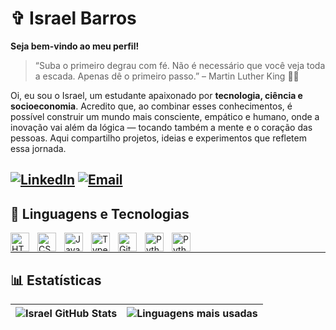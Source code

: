 # ✞ Israel Barros
**Seja bem-vindo ao meu perfil!**
> “Suba o primeiro degrau com fé. Não é necessário que você veja toda a escada. Apenas dê o primeiro passo.” – Martin Luther King ✊🏿

Oi, eu sou o Israel, um estudante apaixonado por **tecnologia, ciência e socioeconomia**. Acredito que, ao combinar esses conhecimentos, é possível construir um mundo mais consciente, empático e humano, onde a inovação vai além da lógica — tocando também a mente e o coração das pessoas.
Aqui compartilho projetos, ideias e experimentos que refletem essa jornada.

[![LinkedIn](https://img.shields.io/badge/-LinkedIn-0A66C2?style=for-the-badge&logo=linkedin&logoColor=white)](https://www.linkedin.com/in/israel-barros-44a453308/)
[![Email](https://img.shields.io/badge/-Email-D14836?style=for-the-badge&logo=gmail&logoColor=white)](mailto:elisra.barros@gmail.com)
---
## 🤖 Linguagens e Tecnologias
<img align="left" alt="HTML" title="HTML" width="30px" style="padding-right: 10px;" src="https://cdn.jsdelivr.net/gh/devicons/devicon@latest/icons/html5/html5-original.svg" />
<img align="left" alt="CSS" title="CSS" width="30px" style="padding-right: 10px;" src="https://cdn.jsdelivr.net/gh/devicons/devicon@latest/icons/css3/css3-original.svg" />
<img align="left" alt="JavaScript" title="JavaScript" width="30px" style="padding-right: 10px;" src="https://cdn.jsdelivr.net/gh/devicons/devicon@latest/icons/javascript/javascript-original.svg" />
<img align="left" alt="TypeScript" title="TypeScript" width="30px" style="padding-right: 10px;" src="https://cdn.jsdelivr.net/gh/devicons/devicon@latest/icons/typescript/typescript-original.svg" />
<img align="left" alt="Git" title="Git" width="30px" style="padding-right: 10px;" src="https://cdn.jsdelivr.net/gh/devicons/devicon@latest/icons/git/git-original.svg" />
<img align="left" alt="Python" title="Python" width="30px" style="padding-right: 10px;" src="https://cdn.jsdelivr.net/gh/devicons/devicon@latest/icons/python/python-original.svg" />
<img align="left" alt="Python" title="Python" width="30px" style="padding-right: 10px;" src="https://cdn.jsdelivr.net/gh/devicons/devicon@latest/icons/powerbi/powerbi-original.svg" />
<br/>

---
## 📊 Estatísticas
| ![Israel GitHub Stats](https://github-readme-stats.vercel.app/api?username=bigisra&show_icons=true&theme=tokyonight&include_all_commits=true&locale=pt-br) | ![Linguagens mais usadas](https://github-readme-stats.vercel.app/api/top-langs/?username=bigisra&theme=tokyonight&layout=compact&custom_title=Tecnologias&langs_count=9) |
| --- | --- |
